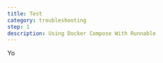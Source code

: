 ```yaml
---
title: Test
category: troubleshooting
step: 1
description: Using Docker Compose With Runnable
---
```


Yo
